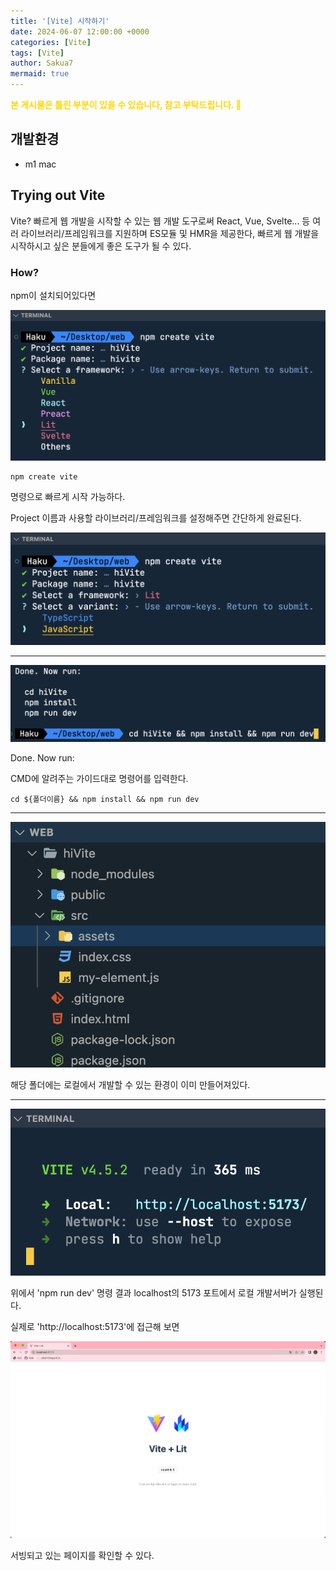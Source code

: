 ```yaml
---
title: '[Vite] 시작하기'
date: 2024-06-07 12:00:00 +0000
categories: [Vite]
tags: [Vite]
author: Sakua7
mermaid: true
---
```


<span style="color: #FFD700; font-weight: bold;">본 게시물은 틀린 부분이 있을 수 있습니다, 참고 부탁드립니다. 🥹</span>

## 개발환경
* m1 mac

## Trying out Vite

Vite? 빠르게 웹 개발을 시작할 수 있는 웹 개발 도구로써 React, Vue, Svelte... 등 여러 라이브러리/프레임워크를 지원하며 ES모듈 및 HMR을 제공한다,
빠르게 웹 개발을 시작하시고 싶은 분들에게 좋은 도구가 될 수 있다.

### How?

npm이 설치되어있다면

![1_vite](/assets/img/2024-06-07/1_vite.png)

```
npm create vite
```

명령으로 빠르게 시작 가능하다.

Project 이름과 사용할 라이브러리/프레임워크를 설정해주면 간단하게 완료된다.

![2_vite](/assets/img/2024-06-07/2_vite.png)

---

![3_vite](/assets/img/2024-06-07/3_vite.png)

Done. Now run:

CMD에 알려주는 가이드대로 명령어를 입력한다.

```
cd ${폴더이름} && npm install && npm run dev
```

---

![4_vite](/assets/img/2024-06-07/4_vite.png)

해당 폴더에는 로컬에서 개발할 수 있는 환경이 이미 만들어져있다.

---

![5_vite](/assets/img/2024-06-07/5_vite.png)

위에서 'npm run dev' 명령 결과 localhost의 5173 포트에서 로컬 개발서버가 실행된다.

실제로 'http://localhost:5173'에 접근해 보면

![6_vite](/assets/img/2024-06-07/6_vite.png)

서빙되고 있는 페이지를 확인할 수 있다.
